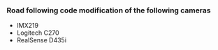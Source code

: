 ### Road following code modification of the following cameras

+ IMX219
+ Logitech C270
+ RealSense D435i
